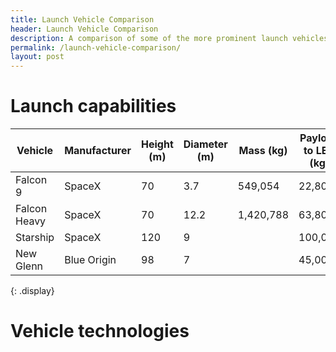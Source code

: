 ```yaml
---
title: Launch Vehicle Comparison
header: Launch Vehicle Comparison
description: A comparison of some of the more prominent launch vehicles in use/in development
permalink: /launch-vehicle-comparison/
layout: post
---
```


# Launch capabilities

| Vehicle      | Manufacturer | Height (m) | Diameter (m) | Mass (kg) | Payload to LEO (kg) | Payload to GTO (kg) | Payload to Mars (kg) |
| ------------ | ------------ | ---------- | ------------ | --------- | ------------------- | ------------------- | -------------------- |
| Falcon 9     | SpaceX       | 70         | 3.7          | 549,054   | 22,800              | 8,300               | 4,020                |
| Falcon Heavy | SpaceX       | 70         | 12.2         | 1,420,788 | 63,800              | 26,700              | 16,800               |
| Starship     | SpaceX       | 120        | 9            |           | 100,000             |                     |                      |
| New Glenn    | Blue Origin  | 98         | 7            |           | 45,000              | 13,000              |                      |
{: .display}

# Vehicle technologies